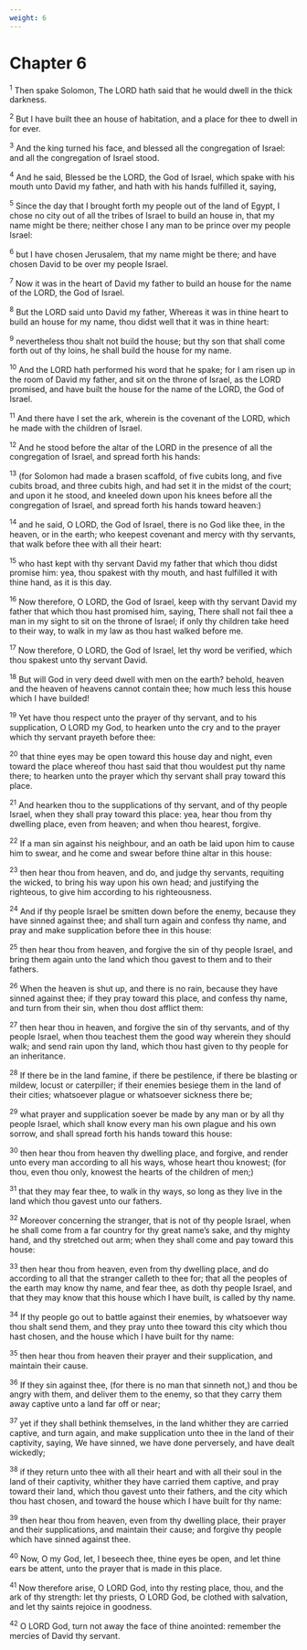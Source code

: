 ```yaml
---
weight: 6
---
```


# Chapter 6

<sup>1</sup> Then spake Solomon, The LORD hath said that he would dwell in the thick darkness. 

<sup>2</sup> But I have built thee an house of habitation, and a place for thee to dwell in for ever. 

<sup>3</sup> And the king turned his face, and blessed all the congregation of Israel: and all the congregation of Israel stood. 

<sup>4</sup> And he said, Blessed be the LORD, the God of Israel, which spake with his mouth unto David my father, and hath with his hands fulfilled it, saying, 

<sup>5</sup> Since the day that I brought forth my people out of the land of Egypt, I chose no city out of all the tribes of Israel to build an house in, that my name might be there; neither chose I any man to be prince over my people Israel: 

<sup>6</sup> but I have chosen Jerusalem, that my name might be there; and have chosen David to be over my people Israel. 

<sup>7</sup> Now it was in the heart of David my father to build an house for the name of the LORD, the God of Israel. 

<sup>8</sup> But the LORD said unto David my father, Whereas it was in thine heart to build an house for my name, thou didst well that it was in thine heart: 

<sup>9</sup> nevertheless thou shalt not build the house; but thy son that shall come forth out of thy loins, he shall build the house for my name. 

<sup>10</sup> And the LORD hath performed his word that he spake; for I am risen up in the room of David my father, and sit on the throne of Israel, as the LORD promised, and have built the house for the name of the LORD, the God of Israel. 

<sup>11</sup> And there have I set the ark, wherein is the covenant of the LORD, which he made with the children of Israel. 

<sup>12</sup> And he stood before the altar of the LORD in the presence of all the congregation of Israel, and spread forth his hands: 

<sup>13</sup> (for Solomon had made a brasen scaffold, of five cubits long, and five cubits broad, and three cubits high, and had set it in the midst of the court; and upon it he stood, and kneeled down upon his knees before all the congregation of Israel, and spread forth his hands toward heaven:) 

<sup>14</sup> and he said, O LORD, the God of Israel, there is no God like thee, in the heaven, or in the earth; who keepest covenant and mercy with thy servants, that walk before thee with all their heart: 

<sup>15</sup> who hast kept with thy servant David my father that which thou didst promise him: yea, thou spakest with thy mouth, and hast fulfilled it with thine hand, as it is this day. 

<sup>16</sup> Now therefore, O LORD, the God of Israel, keep with thy servant David my father that which thou hast promised him, saying, There shall not fail thee a man in my sight to sit on the throne of Israel; if only thy children take heed to their way, to walk in my law as thou hast walked before me. 

<sup>17</sup> Now therefore, O LORD, the God of Israel, let thy word be verified, which thou spakest unto thy servant David. 

<sup>18</sup> But will God in very deed dwell with men on the earth? behold, heaven and the heaven of heavens cannot contain thee; how much less this house which I have builded! 

<sup>19</sup> Yet have thou respect unto the prayer of thy servant, and to his supplication, O LORD my God, to hearken unto the cry and to the prayer which thy servant prayeth before thee: 

<sup>20</sup> that thine eyes may be open toward this house day and night, even toward the place whereof thou hast said that thou wouldest put thy name there; to hearken unto the prayer which thy servant shall pray toward this place. 

<sup>21</sup> And hearken thou to the supplications of thy servant, and of thy people Israel, when they shall pray toward this place: yea, hear thou from thy dwelling place, even from heaven; and when thou hearest, forgive. 

<sup>22</sup> If a man sin against his neighbour, and an oath be laid upon him to cause him to swear, and he come and swear before thine altar in this house: 

<sup>23</sup> then hear thou from heaven, and do, and judge thy servants, requiting the wicked, to bring his way upon his own head; and justifying the righteous, to give him according to his righteousness. 

<sup>24</sup> And if thy people Israel be smitten down before the enemy, because they have sinned against thee; and shall turn again and confess thy name, and pray and make supplication before thee in this house: 

<sup>25</sup> then hear thou from heaven, and forgive the sin of thy people Israel, and bring them again unto the land which thou gavest to them and to their fathers. 

<sup>26</sup> When the heaven is shut up, and there is no rain, because they have sinned against thee; if they pray toward this place, and confess thy name, and turn from their sin, when thou dost afflict them: 

<sup>27</sup> then hear thou in heaven, and forgive the sin of thy servants, and of thy people Israel, when thou teachest them the good way wherein they should walk; and send rain upon thy land, which thou hast given to thy people for an inheritance. 

<sup>28</sup> If there be in the land famine, if there be pestilence, if there be blasting or mildew, locust or caterpiller; if their enemies besiege them in the land of their cities; whatsoever plague or whatsoever sickness there be; 

<sup>29</sup> what prayer and supplication soever be made by any man or by all thy people Israel, which shall know every man his own plague and his own sorrow, and shall spread forth his hands toward this house: 

<sup>30</sup> then hear thou from heaven thy dwelling place, and forgive, and render unto every man according to all his ways, whose heart thou knowest; (for thou, even thou only, knowest the hearts of the children of men;) 

<sup>31</sup> that they may fear thee, to walk in thy ways, so long as they live in the land which thou gavest unto our fathers. 

<sup>32</sup> Moreover concerning the stranger, that is not of thy people Israel, when he shall come from a far country for thy great name’s sake, and thy mighty hand, and thy stretched out arm; when they shall come and pay toward this house: 

<sup>33</sup> then hear thou from heaven, even from thy dwelling place, and do according to all that the stranger calleth to thee for; that all the peoples of the earth may know thy name, and fear thee, as doth thy people Israel, and that they may know that this house which I have built, is called by thy name. 

<sup>34</sup> If thy people go out to battle against their enemies, by whatsoever way thou shalt send them, and they pray unto thee toward this city which thou hast chosen, and the house which I have built for thy name: 

<sup>35</sup> then hear thou from heaven their prayer and their supplication, and maintain their cause. 

<sup>36</sup> If they sin against thee, (for there is no man that sinneth not,) and thou be angry with them, and deliver them to the enemy, so that they carry them away captive unto a land far off or near; 

<sup>37</sup> yet if they shall bethink themselves, in the land whither they are carried captive, and turn again, and make supplication unto thee in the land of their captivity, saying, We have sinned, we have done perversely, and have dealt wickedly; 

<sup>38</sup> if they return unto thee with all their heart and with all their soul in the land of their captivity, whither they have carried them captive, and pray toward their land, which thou gavest unto their fathers, and the city which thou hast chosen, and toward the house which I have built for thy name: 

<sup>39</sup> then hear thou from heaven, even from thy dwelling place, their prayer and their supplications, and maintain their cause; and forgive thy people which have sinned against thee. 

<sup>40</sup> Now, O my God, let, I beseech thee, thine eyes be open, and let thine ears be attent, unto the prayer that is made in this place. 

<sup>41</sup> Now therefore arise, O LORD God, into thy resting place, thou, and the ark of thy strength: let thy priests, O LORD God, be clothed with salvation, and let thy saints rejoice in goodness. 

<sup>42</sup> O LORD God, turn not away the face of thine anointed: remember the mercies of David thy servant. 


